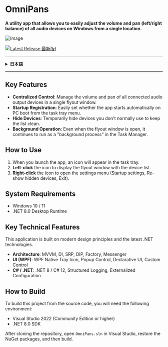 # OmniPans

**A utility app that allows you to easily adjust the volume and pan (left/right balance) of all audio devices on Windows from a single location.**

![Image](https://github.com/user-attachments/assets/048eb8e1-6a1f-498a-ac20-95d065f40b48)

[![Latest Release 最新版)](https://img.shields.io/github/v/release/SatsukiAnakawa/OmniPans)](https://github.com/SatsukiAnakawa/OmniPans/releases/latest)

<hr>

<details>
<summary><strong>日本語</strong></summary>

## OmniPans

**Windowsの全オーディオデバイスの音量とパン（左右バランス）を、一つの場所から手軽に調整できるユーティリティアプリです。**

### 主な機能
* **集中コントロール**: 接続されている全ての音声出力デバイスの音量とパンを、一つのフライアウトウィンドウで管理できます。
* **スタートアップ登録**: PCの起動時に、アプリを自動で立ち上げるかどうかをタスクトレイメニューから簡単に設定できます。
* **デバイスの非表示**: 普段使わないデバイスを一時的に非表示にして、リストをスッキリさせることができます。
* **バックグラウンド動作**: フライアウトウィンドウを開いても、タスクマネージャー上では「バックグラウンドプロセス」として動作し続けます。

### 使い方

1.  アプリを起動すると、タスクトレイにアイコンが表示されます。
2.  アイコンを**左クリック**すると、デバイス一覧のフライアウトウィンドウが表示されます。
3.  アイコンを**右クリック**すると、設定メニュー（スタートアップ設定、非表示デバイスの再表示、終了）が開きます。

### 動作環境

* Windows 10 / 11
* .NET 8.0 Desktop Runtime

### 主な技術的特徴

このアプリケーションは、モダンな設計原則と最新の.NET技術に基づいて構築されています。

* **アーキテクチャ**: MVVM, DI, SRP, DIP, Factory, Messenger
* **UI (WPF)**: WPF Native Tray Icon, Popup Control, Declarative UI, Custom Control
* **C# / .NET**: .NET 8 / C# 12, Structured Logging, Externalized Configuration

### ビルド方法

* Visual Studio 2022 (Community Edition以上)
* .NET 8.0 SDK

</details>

<hr>

## Key Features
* **Centralized Control**: Manage the volume and pan of all connected audio output devices in a single flyout window.
* **Startup Registration**: Easily set whether the app starts automatically on PC boot from the task tray menu.
* **Hide Devices**: Temporarily hide devices you don't normally use to keep the list clean.
* **Background Operation**: Even when the flyout window is open, it continues to run as a "background process" in the Task Manager.

## How to Use

1.  When you launch the app, an icon will appear in the task tray.
2.  **Left-click** the icon to display the flyout window with the device list.
3.  **Right-click** the icon to open the settings menu (Startup settings, Re-show hidden devices, Exit).

## System Requirements

* Windows 10 / 11
* .NET 8.0 Desktop Runtime

## Key Technical Features

This application is built on modern design principles and the latest .NET technologies.

* **Architecture**: MVVM, DI, SRP, DIP, Factory, Messenger
* **UI (WPF)**: WPF Native Tray Icon, Popup Control, Declarative UI, Custom Control
* **C# / .NET**: .NET 8 / C# 12, Structured Logging, Externalized Configuration

## How to Build

To build this project from the source code, you will need the following environment:

* Visual Studio 2022 (Community Edition or higher)
* .NET 8.0 SDK

After cloning the repository, open `OmniPans.sln` in Visual Studio, restore the NuGet packages, and then build.
